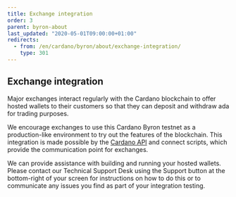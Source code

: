 ```yaml
---
title: Exchange integration
order: 3
parent: byron-about
last_updated: "2020-05-01T09:00:00+01:00"
redirects:
  - from: /en/cardano/byron/about/exchange-integration/
    type: 301
---
```

## Exchange integration

Major exchanges interact regularly with the Cardano blockchain to offer hosted wallets to their customers so that they can deposit and withdraw ada for trading purposes.

We encourage exchanges to use this Cardano Byron testnet as a production-like environment to try out the features of the blockchain. This integration is made possible by the [Cardano API](https://iohk.zendesk.com/hc/en-us/articles/360010928513-Getting-Started-with-Cardano-Node-API) and connect scripts, which provide the communication point for exchanges.  

We can provide assistance with building and running your hosted wallets. Please contact our Technical Support Desk using the Support button at the bottom-right of your screen for instructions on how to do this or to communicate any issues you find as part of your integration testing.
